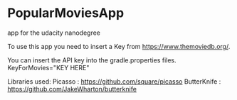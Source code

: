 # PopularMoviesApp
app for the udacity nanodegree

To use this app you need to insert a Key from https://www.themoviedb.org/.

You can insert the API key into the gradle.properties files.
KeyForMovies="KEY HERE"

Libraries used:
Picasso : https://github.com/square/picasso
ButterKnife : https://github.com/JakeWharton/butterknife
